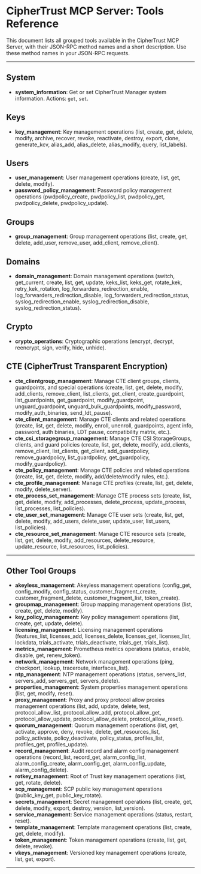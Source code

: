 # CipherTrust MCP Server: Tools Reference

This document lists all grouped tools available in the CipherTrust MCP Server, with their JSON-RPC method names and a short description. Use these method names in your JSON-RPC requests.

---

## System
- **system_information**: Get or set CipherTrust Manager system information. Actions: `get`, `set`.

## Keys
- **key_management**: Key management operations (list, create, get, delete, modify, archive, recover, revoke, reactivate, destroy, export, clone, generate_kcv, alias_add, alias_delete, alias_modify, query, list_labels).

## Users
- **user_management**: User management operations (create, list, get, delete, modify).
- **password_policy_management**: Password policy management operations (pwdpolicy_create, pwdpolicy_list, pwdpolicy_get, pwdpolicy_delete, pwdpolicy_update).

## Groups
- **group_management**: Group management operations (list, create, get, delete, add_user, remove_user, add_client, remove_client).

## Domains
- **domain_management**: Domain management operations (switch, get_current, create, list, get, update, keks_list, keks_get, rotate_kek, retry_kek_rotation, log_forwarders_redirection_enable, log_forwarders_redirection_disable, log_forwarders_redirection_status, syslog_redirection_enable, syslog_redirection_disable, syslog_redirection_status).

## Crypto
- **crypto_operations**: Cryptographic operations (encrypt, decrypt, reencrypt, sign, verify, hide, unhide).

## CTE (CipherTrust Transparent Encryption)
- **cte_clientgroup_management**: Manage CTE client groups, clients, guardpoints, and special operations (create, list, get, delete, modify, add_clients, remove_client, list_clients, get_client, create_guardpoint, list_guardpoints, get_guardpoint, modify_guardpoint, unguard_guardpoint, unguard_bulk_guardpoints, modify_password, modify_auth_binaries, send_ldt_pause).
- **cte_client_management**: Manage CTE clients and related operations (create, list, get, delete, modify, enroll, unenroll, guardpoints, agent info, password, auth binaries, LDT pause, compatibility matrix, etc.).
- **cte_csi_storagegroup_management**: Manage CTE CSI StorageGroups, clients, and guard policies (create, list, get, delete, modify, add_clients, remove_client, list_clients, get_client, add_guardpolicy, remove_guardpolicy, list_guardpolicy, get_guardpolicy, modify_guardpolicy).
- **cte_policy_management**: Manage CTE policies and related operations (create, list, get, delete, modify, add/delete/modify rules, etc.).
- **cte_profile_management**: Manage CTE profiles (create, list, get, delete, modify, delete_server).
- **cte_process_set_management**: Manage CTE process sets (create, list, get, delete, modify, add_processes, delete_process, update_process, list_processes, list_policies).
- **cte_user_set_management**: Manage CTE user sets (create, list, get, delete, modify, add_users, delete_user, update_user, list_users, list_policies).
- **cte_resource_set_management**: Manage CTE resource sets (create, list, get, delete, modify, add_resources, delete_resource, update_resource, list_resources, list_policies).

---

## Other Tool Groups
- **akeyless_management**: Akeyless management operations (config_get, config_modify, config_status, customer_fragment_create, customer_fragment_delete, customer_fragment_list, token_create).
- **groupmap_management**: Group mapping management operations (list, create, get, delete, modify).
- **key_policy_management**: Key policy management operations (list, create, get, update, delete).
- **licensing_management**: Licensing management operations (features_list, licenses_add, licenses_delete, licenses_get, licenses_list, lockdata, trials_activate, trials_deactivate, trials_get, trials_list).
- **metrics_management**: Prometheus metrics operations (status, enable, disable, get, renew_token).
- **network_management**: Network management operations (ping, checkport, lookup, traceroute, interfaces_list).
- **ntp_management**: NTP management operations (status, servers_list, servers_add, servers_get, servers_delete).
- **properties_management**: System properties management operations (list, get, modify, reset).
- **proxy_management**: Proxy and proxy protocol allow proxies management operations (list, add, update, delete, test, protocol_allow_list, protocol_allow_add, protocol_allow_get, protocol_allow_update, protocol_allow_delete, protocol_allow_reset).
- **quorum_management**: Quorum management operations (list, get, activate, approve, deny, revoke, delete, get_resources_list, policy_activate, policy_deactivate, policy_status, profiles_list, profiles_get, profiles_update).
- **record_management**: Audit record and alarm config management operations (record_list, record_get, alarm_config_list, alarm_config_create, alarm_config_get, alarm_config_update, alarm_config_delete).
- **rotkey_management**: Root of Trust key management operations (list, get, rotate, delete).
- **scp_management**: SCP public key management operations (public_key_get, public_key_rotate).
- **secrets_management**: Secret management operations (list, create, get, delete, modify, export, destroy, version, list_version).
- **service_management**: Service management operations (status, restart, reset).
- **template_management**: Template management operations (list, create, get, delete, modify).
- **token_management**: Token management operations (create, list, get, delete, revoke).
- **vkeys_management**: Versioned key management operations (create, list, get, export).

---
